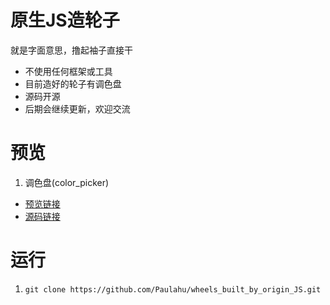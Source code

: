 # 原生JS造轮子
就是字面意思，撸起袖子直接干
- 不使用任何框架或工具
- 目前造好的轮子有调色盘
- 源码开源
- 后期会继续更新，欢迎交流
  
# 预览
1. 调色盘(color_picker)
- [预览链接](http://hujiahui.monster/wheels_built_by_origin_JS/color_picker/color_picker.html)
- [源码链接](https://github.com/Paulahu/wheels_built_by_origin_JS/blob/master/color_picker/color_picker.html)

# 运行
1. `git clone https://github.com/Paulahu/wheels_built_by_origin_JS.git`
